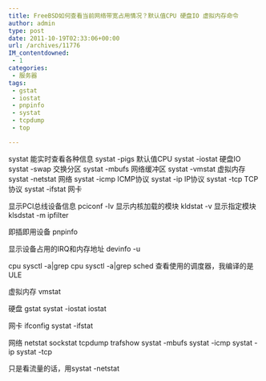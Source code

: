 ```yaml
---
title: FreeBSD如何查看当前网络带宽占用情况？默认值CPU 硬盘IO 虚拟内存命令
author: admin
type: post
date: 2011-10-19T02:33:06+00:00
url: /archives/11776
IM_contentdowned:
 - 1
categories:
 - 服务器
tags:
 - gstat
 - iostat
 - pnpinfo
 - systat
 - tcpdump
 - top

---
```

systat 能实时查看各种信息
systat -pigs 默认值CPU
systat -iostat 硬盘IO
systat -swap 交换分区
systat -mbufs 网络缓冲区
systat -vmstat 虚拟内存
systat -netstat 网络
systat -icmp ICMP协议
systat -ip IP协议
systat -tcp TCP协议
systat -ifstat 网卡


显示PCI总线设备信息
pciconf -lv
显示内核加载的模块
kldstat -v
显示指定模块
klsdstat -m ipfilter

即插即用设备
pnpinfo

显示设备占用的IRQ和内存地址
devinfo -u

cpu
sysctl -a|grep cpu
sysctl -a|grep sched 查看使用的调度器，我编译的是ULE

虚拟内存
vmstat

硬盘
gstat
systat -iostat
iostat

网卡
ifconfig
systat -ifstat

网络
netstat
sockstat
tcpdump
trafshow
systat -mbufs
systat -icmp
systat -ip
systat -tcp

只是看流量的话，用systat -netstat